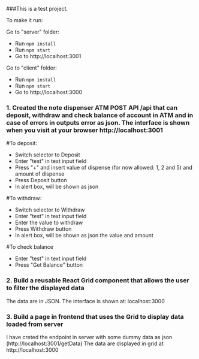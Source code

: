 ###This is a test project.

To make it run:

Go to "server" folder:
- Run `npm install`
- Run `npm start`
- Go to http://localhost:3001

Go to "client" folder:
- Run `npm install`
- Run `npm start`
- Go to http://localhost:3000

### 1. Created the note dispenser ATM POST API /api that can deposit, withdraw and check balance of account in ATM and in case of errors in outputs error as json. The interface is shown when you visit at your browser http://localhost:3001

#To deposit: 
- Switch selector to Deposit
- Enter "test" in text input field
- Press "+" and insert value of dispense (for now allowed: 1, 2 and 5) and amount of dispense
- Press Deposit button
- In alert box, will be shown as json


#To withdraw: 
- Switch selector to Withdraw
- Enter "test" in text input field
- Enter the value to withdraw
- Press Withdraw button
- In alert box, will be shown as json the value and amount

#To check balance
- Enter "test" in text input field
- Press "Get Balance" button

### 2. Build a reusable React Grid component that allows the user to filter the displayed data
The data are in JSON. The interface is shown at: localhost:3000

### 3. Build a page in frontend that uses the Grid to display data loaded from server
I have creted the endpoint in server with some dummy data as json (http://localhost:3001/getData)
The data are displayed in grid at http://localhost:3000


